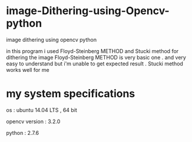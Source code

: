 # image-Dithering-using-Opencv-python
image dithering using opencv python 


in this program i used Floyd-Steinberg METHOD and Stucki method for dithering the image
Floyd-Steinberg METHOD is very basic one . and very easy to understand
but i'm unable to get expected result .
Stucki method works well for me

# my system specifications 
os : ubuntu 14.04 LTS  , 64 bit


opencv version : 3.2.0


python : 2.7.6



